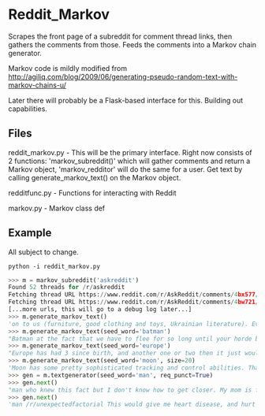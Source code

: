 Reddit_Markov
=============

Scrapes the front page of a subreddit for comment thread links, then gathers the comments from those.  Feeds the comments into a Markov chain generator.

Markov code is mildly modified from http://agiliq.com/blog/2009/06/generating-pseudo-random-text-with-markov-chains-u/

Later there will probably be a Flask-based interface for this.  Building out capabilities.

Files
-----

reddit_markov.py - This will be the primary interface.  Right now consists of 2 functions: 'markov_subreddit()' which will gather comments and return a Markov object, 'markov_redditor' will do the same for a user.  Get text by calling generate_markov_text() on the Markov object.

redditfunc.py - Functions for interacting with Reddit

markov.py - Markov class def

Example
-------

All subject to change.
```
python -i reddit_markov.py
```

```python
>>> m = markov_subreddit('askreddit')
Found 52 threads for /r/askreddit
Fetching thread URL https://www.reddit.com/r/AskReddit/comments/4bx577/dd_players_what_have_been_some_of_your_favourite/
Fetching thread URL https://www.reddit.com/r/AskReddit/comments/4bw721/what_is_the_biggest_unanswered_question_from_your/
[...more urls, this will go to a debug log later...]
>>> m.generate_markov_text()
'on to us (furniture, good clothing and toys, Ukrainian literature). Even at a bicycle shop and learned Tagalog, but them knowing English was a straight male.'
>>> m.generate_markov_text(seed_word='batman')
"Batman at the fact that we have to flee for so long until your horde becomes it's own arm for a year off doing various jobs."
>>> m.generate_markov_text(seed_word='europe')
"Europe has had 3 since birth, and another one or two then it just wouldn't show anything. I have almost all of this? I have security."
>>> m.generate_markov_text(seed_word='moon', size=20)
'Moon has some pretty sophisticated tracking and control abilities. That is an amazing experience and life continues without us. A by'
>>> gen = m.textgenerator(seed_word='man', req_punct=True)
>>> gen.next()
"man who knew this fact but I don't know how to get closer. My mom is from A.A. Lewis. You didn't see anyone. I went war."
>>> gen.next()
'man /r/unexpectedfactorial This would give me heart disease, and hurt everybody around me, while giving myself cancer! Sounds great! The feeling of independence, freedom, being etc.'
```


